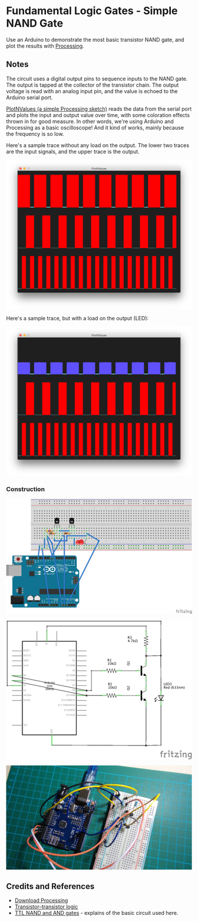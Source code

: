 # Fundamental Logic Gates - Simple NAND Gate

Use an Arduino to demonstrate the most basic transistor NAND gate, and plot the results with [Processing](https://www.processing.org).

## Notes

The circuit uses a digital output pins to sequence inputs to the NAND gate. The output is tapped at the collector of the transistor chain. The output voltage is read with an analog input pin, and the value is echoed to the Arduino serial port.

[PlotNValues (a simple Processing sketch)](../../processing/PlotNValues) reads the data from the serial port and plots the input and output value over time, with some coloration effects thrown in for good measure. In other words, we're using Arduino and Processing as a basic oscilloscope! And it kind of works, mainly because the frequency is so low.

Here's a sample trace without any load on the output. The lower two traces are the input signals, and the upper trace is the output.

![processing trace](./assets/processing_trace.png?raw=true)

Here's a sample trace, but with a load on the output (LED):

![processing trace](./assets/processing_trace_loaded.png?raw=true)


### Construction

![The Breadboard](./assets/SimplestNAND_bb.jpg?raw=true)

![The Schematic](./assets/SimplestNAND_schematic.jpg?raw=true)

![The Build](./assets/SimplestNAND_build.jpg?raw=true)


## Credits and References
* [Download Processing](https://www.processing.org/download/)
* [Transistor–transistor logic](http://en.wikipedia.org/wiki/Transistor%E2%80%93transistor_logic)
* [TTL NAND and AND gates](http://www.allaboutcircuits.com/vol_4/chpt_3/5.html) - explains of the basic circuit used here.
